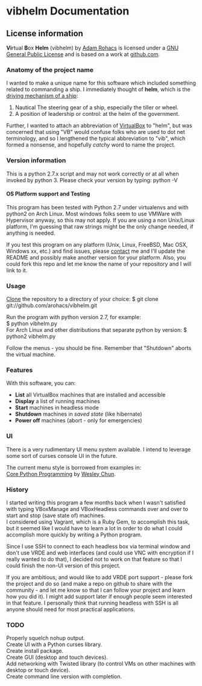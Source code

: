# vibhelm Documentation

## License information

[site]: http://www.adamrohacs.com "adamrohacs.com website"
[license]: http://www.gnu.org/licenses/gpl.html "gnu.org license"
[repo]: https://github.com/arohacs/vibhelm "vibhelm repository"
[contact id]: http://www.adamrohacs.com/contact "Contact Adam Rohacs"
**Vi**rtual **B**ox **Helm** (vibhelm) by [Adam Rohacs][site] is licensed under a [GNU General Public License][license] and is based on a work at [github.com][repo].  

### Anatomy of the project name
I wanted to make a unique name for this software which included something related to commanding a ship. I immediately thought of **helm**, which is the  
[driving mechanism of a ship][helm def]:
 
1. Nautical The steering gear of a ship, especially the tiller or wheel.
2. A position of leadership or control: at the helm of the government.  

Further, I wanted to attach an abbreviation of [VirtualBox][vbox def] to "helm", but was concerned that using "VB" would confuse folks who are used to dot net terminology, and so I lengthened the typical abbreviation to "vib", which formed a nonsense, and hopefully *catchy* word to name the project.
### Version information
This is a python 2.7.x script and may not work correctly or at all when invoked by python 3. Please check your version by typing: python -V  

#### OS Platform support and Testing
This program has been tested with Python 2.7 under virtualenvs and with python2 on Arch Linux.  Most windows folks seem to use VMWare with Hypervisor anyway, so this may not apply. If you are using a non Unix/Linux platform, I'm guessing that raw strings might be the only change needed, if anything is needed. 

If you test this program on any platform (Unix, Linux, FreeBSD, Mac OSX, Windows xx, etc.) and find issues, please [contact][contact id] me and I'll update the README and possibly make another version for your platform. Also, you could fork this repo and let me know the name of your repository and I will link to it. 

[helm def]: http://www.thefreedictionary.com/helm
[vbox def]: https://www.virtualbox.org/


[git clone url]: http://git-scm.com/book/en/Git-Basics-Getting-a-Git-Repository

### Usage
[Clone][git clone url] the repository to a directory of your choice: 
$ git clone git://github.com/arohacs/vibhelm.git

Run the program with python version 2.7, for example:   
$ python vibhelm.py  
For Arch Linux and other distributions that separate python by version:
$ python2 vibhelm.py 

Follow the menus - you should be fine. Remember that "Shutdown" aborts the virtual machine. 

### Features

With this software, you can:  

* **List** all VirtualBox machines that are installed and accessible  
* **Display** a list of running machines  
* **Start** machines in headless mode  
* **Shutdown** machines in *saved state* (like hibernate)  
* **Power off** machines (abort - only for emergencies)
  
### UI
There is a very rudimentary UI menu system available. I intend to leverage some sort of curses console UI in the future.  

[core python site]: http://corepython.com/
[Wesley Chun site]: http://cpp.wesc.webfactional.com/events.html
The current menu style is borrowed from examples in:  
[Core Python Programming][core python site] by [Wesley Chun][Wesley Chun site].  


### History
I started writing this program a few months back when I wasn't satisfied with typing VBoxManage and VBoxHeadless commands over and over to start and stop (save state of) machines.  
I considered using Vagrant, which is a Ruby Gem, to accomplish this task, but it seemed like I would have to learn a lot in order to do what I could accomplish more quickly by writing a Python program.  

Since I use SSH to connect to each headless box via terminal window and don't use VRDE and web interfaces (and could use VNC with encryption if I really wanted to do that), I decided not to work on that feature so that I could finish the non-UI version of this project.  

If you are ambitious, and would like to add VRDE port support - please fork the project and do so (and make a repo on github to share with the community - and let me know so that I can follow your project and learn how you did it). I might add support later if enough people seem interested in that feature. I personally think that running headless with SSH is all anyone should need for most practical applications.   


### TODO

Properly squelch nohup output.  
Create UI with a Python curses library.   
Create install package.  
Create GUI (desktop and touch devices).  
Add networking with Twisted library (to control VMs on other machines with desktop or touch device).  
Create command line version with completion.
